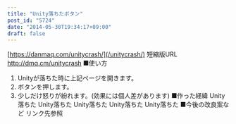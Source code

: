 ```yaml
---
title: "Unity落ちたボタン"
post_id: "5724"
date: "2014-05-30T19:34:17+09:00"
draft: false
---
```



[https://danmaq.com/unitycrash/](/unitycrash/) 短縮版URL <http://dmq.cm/unitycrash> ■使い方

  1. Unityが落ちた時に上記ページを開きます。
  2. ボタンを押します。
  3. 少しだけ怒りが紛れます。(効果には個人差があります)
■作った経緯 Unity落ちた Unity落ちた Unity落ちた Unity落ちた Unity落ちた ■今後の改良案など リンク先参照
